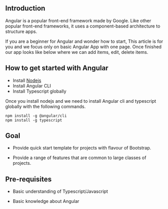 ## Introduction
Angular is a popular front-end framework made by Google. Like other popular front-end frameworks, it uses a component-based architecture to structure apps.

If you are a beginner for Angular and wonder how to start, This article is for you and we focus only on basic Angular App with one page. Once finished our app looks like below where we can add items, edit, delete items.

## How to get started with Angular

-   Install [Nodejs](https://nodejs.org/en/download/)
-   Install Angular CLI
-   Install Typescript globally

  Once you install nodejs and we need to install Angular cli and typescript globally with the following commands.
  
    npm install -g @angular/cli
    npm install -g typescript 
  
## Goal
-   Provide quick start template for projects with flavour of Bootstrap.

-   Provide a range of features that are common to large classes of projects.

## Pre-requisites
-   Basic understanding of Typescript/Javascript

-   Basic knowledge about Angular
